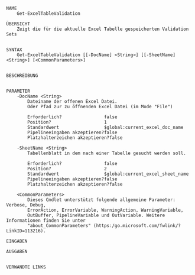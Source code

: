 ﻿```

NAME
    Get-ExcelTableValidation
    
ÜBERSICHT
    Zeigt die für die aktuelle Excel Tabelle gespeicherten Validation Sets
    
    
SYNTAX
    Get-ExcelTableValidation [[-DocName] <String>] [[-SheetName] <String>] [<CommonParameters>]
    
    
BESCHREIBUNG
    

PARAMETER
    -DocName <String>
        Dateiname der offenen Excel Datei.
        Oder Pfad zur zu öffnenden Excel Datei (im Mode "File")
        
        Erforderlich?                false
        Position?                    1
        Standardwert                 $global:current_excel_doc_name
        Pipelineeingaben akzeptieren?false
        Platzhalterzeichen akzeptieren?false
        
    -SheetName <String>
        Tabellenblatt in dem nach einer Tabelle gesucht werden soll.
        
        Erforderlich?                false
        Position?                    2
        Standardwert                 $global:current_excel_sheet_name
        Pipelineeingaben akzeptieren?false
        Platzhalterzeichen akzeptieren?false
        
    <CommonParameters>
        Dieses Cmdlet unterstützt folgende allgemeine Parameter: Verbose, Debug,
        ErrorAction, ErrorVariable, WarningAction, WarningVariable,
        OutBuffer, PipelineVariable und OutVariable. Weitere Informationen finden Sie unter 
        "about_CommonParameters" (https:/go.microsoft.com/fwlink/?LinkID=113216). 
    
EINGABEN
    
AUSGABEN
    
    
VERWANDTE LINKS



```

